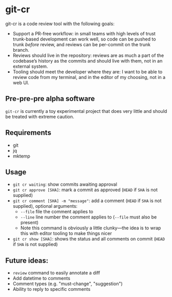 # git-cr

git-cr is a code review tool with the following goals:

- Support a PR-free workflow: in small teams with high levels of trust trunk-based development can
  work well, so code can be pushed to trunk _before_ review, and reviews can be per-commit on the
  trunk branch.
- Reviews should live in the repository: reviews are as much a part of the codebase’s history as the
  commits and should live with them, not in an external system.
- Tooling should meet the developer where they are: I want to be able to review code from my terminal,
  and in the editor of my choosing, not in a web UI.

## Pre-pre-pre alpha software

`git-cr` is currently a toy experimental project that does very little and should be treated
with extreme caution.

## Requirements

- git
- jq
- mktemp

## Usage

- `git cr waiting`: show commits awaiting approval
- `git cr approve [SHA]`: mark a commit as approved (`HEAD` if `SHA` is not supplied)
- `git cr comment [SHA] -m "message"`: add a comment (`HEAD` if `SHA` is not supplied), optional arguments:
  - `--file` file the comment applies to
  - `--line` line number the comment applies to (`--file` must also be present)
  - Note this command is obviously a little clunky—the idea is to wrap this with editor tooling to make things nicer
- `git cr show [SHA]`: shows the status and all comments on commit (`HEAD` if `SHA` is not supplied)

## Future ideas:

- `review` command to easily annotate a diff
- Add datetime to comments
- Comment types (e.g. "must-change", "suggestion")
- Ability to reply to specific comments

